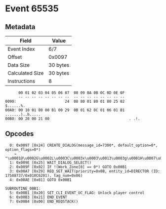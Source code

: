 # Event 65535

## Metadata

| Field           | Value    |
|-----------------|----------|
| Event Index     | 6/7      |
| Offset          | 0x0097   |
| Data Size       | 30 bytes |
| Calculated Size | 30 bytes |
| Instructions    | 8        |

```
      00 01 02 03 04 05 06 07  08 09 0A 0B 0C 0D 0E 0F
      -- -- -- -- -- -- -- --  -- -- -- -- -- -- -- --
0090:                      24  08 80 01 80 01 80 25 02         $......%.
00A0: 00 10 01 80 00 B1 00 29  0B 01 62 0C 01 06 01 B1  .......)..b.....
00B0: 00 20 00 21 00                                    . .!.           
```

## Opcodes

```
  0: 0x0097 [0x24] CREATE_DIALOG(message_id=7300*, default_option=0*, option_flags=0*)
    → "\u0001@\u0002G\u0002L\u0003C\u0003x\u0003\u0013\u0003g\u0001H\u0007\u000B\u0001ums201:\u0014\u0012\u0002+\u000F\u0011\u0001v\u0007ZONE\u0002p\u0008j\u0013x\u0002E\u0002`\u000Fo\u0002=\u00021\u0002F\u0002I\u00027\u0002i\u0007\u0003N\u0003G\u0003X\u0003gFLAG\u0002L\u0002]reset\u007F1\u0000\u0007"
  1: 0x009E [0x25] WAIT_DIALOG_SELECT()
  2: 0x009F [0x02] IF !(Work_Zone[0] == 0*) GOTO 0x00B1
  3: 0x00A7 [0x29] REQ_SET_WAIT(priority=0x0B, entity_id=DIRECTOR (ID: 17588737/0x010C6201), tag_num=0x06)
  4: 0x00AE [0x01] GOTO 0x00B1

SUBROUTINE_00B1:
  5: 0x00B1 [0x20] SET_CLI_EVENT_UC_FLAG: Unlock player control
  6: 0x00B3 [0x21] END_EVENT
  7: 0x00B4 [0x00] END_REQSTACK()
```
